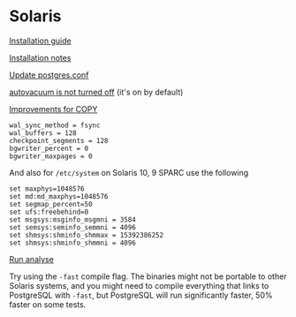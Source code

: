 # Solaris

[Installation guide](http://wiki.postgresql.org/wiki/Detailed_installation_guides#Solaris)

[Installation notes](http://www.postgresql.org/docs/8.4/static/installation-platform-notes.html)

[Update postgres.conf](http://wiki.postgresql.org/wiki/Tuning_Your_PostgreSQL_Server)

[autovacuum is not turned off](http://www.postgresql.org/docs/8.4/static/routine-vacuuming.html#AUTOVACUUM) \(it's on by default\)

[Improvements for COPY](http://archives.postgresql.org/pgsql-performance/2006-02/msg00190.php)

```text
wal_sync_method = fsync
wal_buffers = 128
checkpoint_segments = 128
bgwriter_percent = 0
bgwriter_maxpages = 0
```

And also for `/etc/system` on Solaris 10, 9 SPARC use the following

```text
set maxphys=1048576
set md:md_maxphys=1048576
set segmap_percent=50
set ufs:freebehind=0
set msgsys:msginfo_msgmni = 3584
set semsys:seminfo_semmni = 4096
set shmsys:shminfo_shmmax = 15392386252
set shmsys:shminfo_shmmni = 4096
```

[Run analyse](http://www.postgresql.org/docs/8.4/static/sql-analyze.html)

Try using the `-fast` compile flag. The binaries might not be portable to other Solaris systems, and you might need to compile everything that links to PostgreSQL with `-fast`, but PostgreSQL will run significantly faster, 50% faster on some tests.


